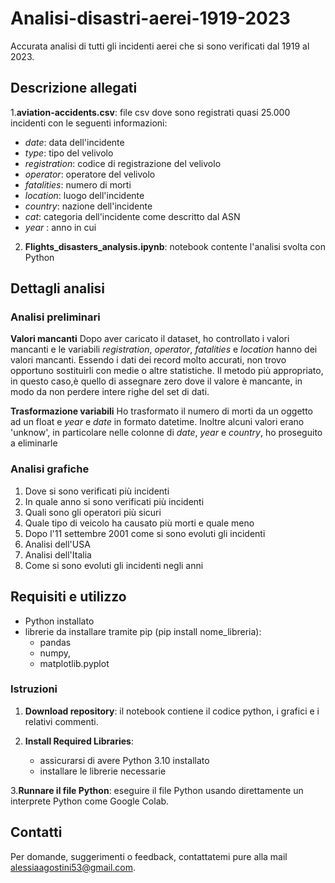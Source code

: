 # Analisi-disastri-aerei-1919-2023

Accurata analisi di tutti gli incidenti aerei che si sono verificati dal 1919 al 2023.

## Descrizione allegati

1.**aviation-accidents.csv**: file csv dove sono registrati quasi 25.000 incidenti con le seguenti informazioni:
- *date*: data dell'incidente
- *type*: tipo del velivolo
- *registration*: codice di registrazione del velivolo
- *operator*: operatore del velivolo
- *fatalities*: numero di morti
- *location*: luogo dell'incidente
- *country*: nazione dell'incidente
- *cat*: categoria dell'incidente come descritto dal ASN
- *year* : anno in cui 

2. **Flights_disasters_analysis.ipynb**: notebook contente l'analisi svolta con Python

## Dettagli analisi

### Analisi preliminari

**Valori mancanti**
Dopo aver caricato il dataset, ho controllato i valori mancanti e le variabili *registration*, *operator*, *fatalities* e *location* hanno dei valori mancanti. Essendo i dati dei record molto accurati, non trovo opportuno sostituirli con medie o altre statistiche.
Il metodo più appropriato, in questo caso,è quello di assegnare zero dove il valore è mancante, in modo da non perdere intere righe del set di dati.

**Trasformazione variabili**
Ho trasformato il numero di morti da un oggetto ad un float e *year* e *date* in formato datetime.
Inoltre alcuni valori erano 'unknow', in particolare nelle colonne di *date*, *year* e *country*, ho proseguito a eliminarle

### Analisi grafiche 

1. Dove si sono verificati più incidenti
2. In quale anno si sono verificati più incidenti
3. Quali sono gli operatori più sicuri
4. Quale tipo di veicolo ha causato più morti e quale meno
5. Dopo l'11 settembre 2001 come si sono evoluti gli incidenti
6. Analisi dell'USA
7. Analisi dell'Italia
8. Come si sono evoluti gli incidenti negli anni


## Requisiti e utilizzo

- Python installato
- librerie da installare tramite pip (pip install nome_libreria):
  - pandas
  - numpy,
  - matplotlib.pyplot

### Istruzioni 

1. **Download repository**: il notebook contiene il codice python, i grafici e i relativi commenti.
   
2. **Install Required Libraries**:
    - assicurarsi di avere Python 3.10 installato
    - installare le librerie necessarie
 
3.**Runnare il file Python**: eseguire il file Python usando direttamente un interprete Python come Google Colab.

## Contatti
Per domande, suggerimenti o feedback, contattatemi pure alla mail alessiaagostini53@gmail.com.
  
